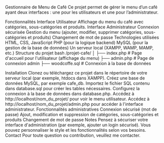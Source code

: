 Gestionnaire de Menu de Café
Ce projet permet de gérer le menu d’un café ayant deux interfaces : une pour les utilisateurs et une pour l’administrateur.

Fonctionnalités
Interface Utilisateur
Affichage du menu du café avec catégories, sous-catégories et produits.
Interface Administrateur
Connexion sécurisée
Gestion du menu (ajouter, modifier, supprimer catégories, sous-catégories et produits)
Changement de mot de passe
Technologies utilisées
HTML, CSS, JavaScript
PHP (pour la logique backend)
MySQL (pour la gestion de la base de données)
Un serveur local (XAMPP, WAMP, MAMP, etc.)
Structure du projet
bash
/projet-cafe/
│
├── index.php            # Page d'accueil pour l'utilisateur (affichage du menu)
├── admin.php            # Page de connexion admin
├── woodcoffe.sql         # Connexion à la base de données

Installation
Clonez ou téléchargez ce projet dans le répertoire de votre serveur local (par exemple, htdocs dans XAMPP).
Créez une base de données MySQL, par exemple cafe_db.
Importez le fichier SQL contenu dans database.sql pour créer les tables nécessaires.
Configurez la connexion à la base de données dans database.php.
Accédez à http://localhost/nom_du_projet/ pour voir le menu utilisateur.
Accédez à http://localhost/nom_du_projet/admin.php pour accéder à l'interface administrateur.
Fonctionnalités administratives
Connexion sécurisé (mot de passe)
Ajout, modification et suppression de catégories, sous-catégories et produits
Changement de mot de passe
Notes
Pensez à sécuriser votre interface d'administration (par exemple, ajouter un login sécurisé).
Vous pouvez personnaliser le style et les fonctionnalités selon vos besoins.
Contact
Pour toute question ou contribution, veuillez me contacter.


